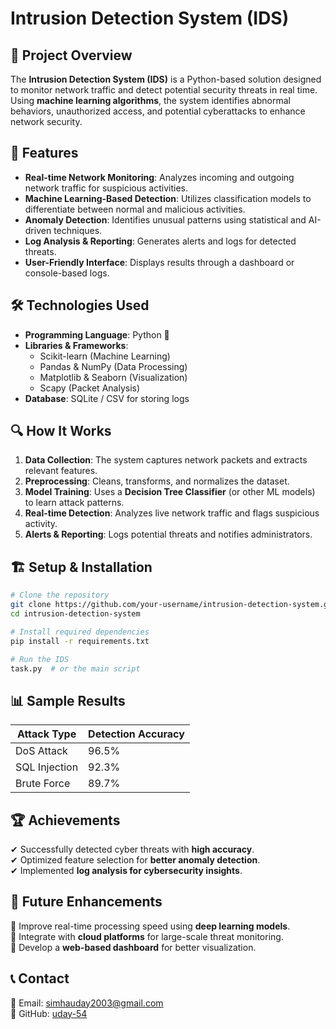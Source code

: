 # Intrusion Detection System (IDS)

## 📌 Project Overview
The **Intrusion Detection System (IDS)** is a Python-based solution designed to monitor network traffic and detect potential security threats in real time. Using **machine learning algorithms**, the system identifies abnormal behaviors, unauthorized access, and potential cyberattacks to enhance network security.

## 🚀 Features
- **Real-time Network Monitoring**: Analyzes incoming and outgoing network traffic for suspicious activities.
- **Machine Learning-Based Detection**: Utilizes classification models to differentiate between normal and malicious activities.
- **Anomaly Detection**: Identifies unusual patterns using statistical and AI-driven techniques.
- **Log Analysis & Reporting**: Generates alerts and logs for detected threats.
- **User-Friendly Interface**: Displays results through a dashboard or console-based logs.

## 🛠️ Technologies Used
- **Programming Language**: Python 🐍
- **Libraries & Frameworks**:
  - Scikit-learn (Machine Learning)
  - Pandas & NumPy (Data Processing)
  - Matplotlib & Seaborn (Visualization)
  - Scapy (Packet Analysis)
- **Database**: SQLite / CSV for storing logs

## 🔍 How It Works
1. **Data Collection**: The system captures network packets and extracts relevant features.
2. **Preprocessing**: Cleans, transforms, and normalizes the dataset.
3. **Model Training**: Uses a **Decision Tree Classifier** (or other ML models) to learn attack patterns.
4. **Real-time Detection**: Analyzes live network traffic and flags suspicious activity.
5. **Alerts & Reporting**: Logs potential threats and notifies administrators.

## 🏗️ Setup & Installation
```sh
# Clone the repository
git clone https://github.com/your-username/intrusion-detection-system.git
cd intrusion-detection-system

# Install required dependencies
pip install -r requirements.txt

# Run the IDS
task.py  # or the main script
```

## 📊 Sample Results
| Attack Type | Detection Accuracy |
|------------|-------------------|
| DoS Attack | 96.5% |
| SQL Injection | 92.3% |
| Brute Force | 89.7% |

## 🏆 Achievements
✔ Successfully detected cyber threats with **high accuracy**.  
✔ Optimized feature selection for **better anomaly detection**.  
✔ Implemented **log analysis for cybersecurity insights**.  

## 📌 Future Enhancements
🔹 Improve real-time processing speed using **deep learning models**.  
🔹 Integrate with **cloud platforms** for large-scale threat monitoring.  
🔹 Develop a **web-based dashboard** for better visualization.  

## 📞 Contact
📧 Email: simhauday2003@gmail.com  
🔗 GitHub: [uday-54](https://www.github.com/uday-54)  
